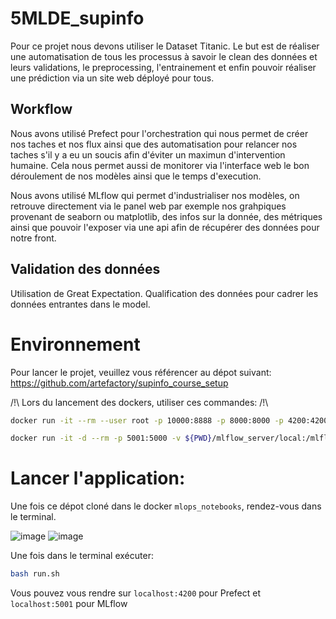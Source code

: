 # 5MLDE_supinfo

Pour ce projet nous devons utiliser le Dataset Titanic. Le but est de réaliser une automatisation de tous les processus à savoir le clean des données et leurs validations, le preprocessing, l'entrainement et enfin pouvoir réaliser une prédiction via un site web déployé pour tous.

## Workflow

Nous avons utilisé Prefect pour l'orchestration qui nous permet de créer nos taches et nos flux ainsi que des automatisation pour relancer nos taches s'il y a eu un soucis afin d'éviter un maximun d'intervention humaine. Cela nous permet aussi de monitorer via l'interface web le bon déroulement de nos modèles ainsi que le temps d'execution.

Nous avons utilisé MLflow qui permet d'industrialiser nos modèles, on retrouve directement via le panel web par exemple nos grahpiques provenant de seaborn ou matplotlib, des infos sur la donnée, des métriques ainsi que pouvoir l'exposer via une api afin de récupérer des données pour notre front.


## Validation des données

Utilisation de Great Expectation. 
Qualification des données pour cadrer les données entrantes dans le model.

# Environnement

Pour lancer le projet, veuillez vous référencer au dépot suivant:  https://github.com/artefactory/supinfo_course_setup

/!\ Lors du lancement des dockers, utiliser ces commandes: /!\
```bash
docker run -it --rm --user root -p 10000:8888 -p 8000:8000 -p 4200:4200 -p 8080:8080 -v ${PWD}/mlflow_server/local:/mlflow -e JUPYTER_ENABLE_LAB=yes -e JUPYTER_TOKEN=docker -e MLFLOW_TRACKING_URI=http://mlflow:5000 --network mlops-crashcourse --name jupyter -d mlops_notebooks

docker run -it -d --rm -p 5001:5000 -v ${PWD}/mlflow_server/local:/mlflow --network mlops-crashcourse --name mlflow mlops_mlflow
```

# Lancer l'application:

Une fois ce dépot cloné dans le docker `mlops_notebooks`, rendez-vous dans le terminal.

![image](https://user-images.githubusercontent.com/49674310/228940382-90f6055f-c615-4f6f-9237-a731ccefba67.png)
![image](https://user-images.githubusercontent.com/49674310/228940583-f23bbcd2-44ba-4062-a907-087e69a50050.png)

Une fois dans le terminal exécuter:
```bash
bash run.sh
```

Vous pouvez vous rendre sur `localhost:4200` pour Prefect et `localhost:5001` pour MLflow
